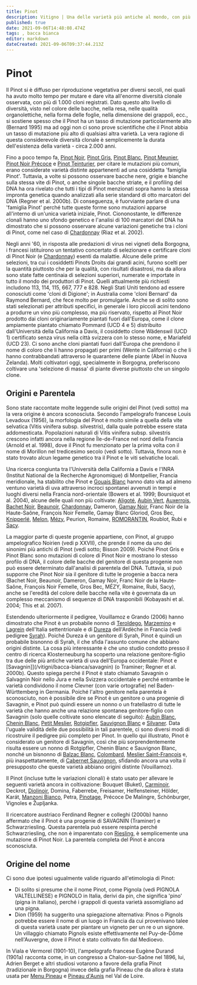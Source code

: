 ```yaml
---
title: Pinot
description: Vitigno | Una delle varietà più antiche al mondo, con più di 1000 cloni riconosciuti
published: true
date: 2021-09-06T14:48:08.474Z
tags: , bacca bianca
editor: markdown
dateCreated: 2021-09-06T09:37:44.213Z
---
```


# Pinot

Il Pinot si è diffuso per riproduzione vegetativa per diversi secoli, nei quali ha avuto molto tempo per mutare e dare vita all'enorme diversità clonale osservata, con più di 1.000 cloni registrati. Dato questo alto livello di diversità, visto nel colore delle bacche, nella resa, nelle qualità organolettiche, nella forma delle foglie, nella dimensione dei grappoli, ecc., si sostiene spesso che il Pinot ha un tasso di mutazione particolarmente alto (Bernard 1995) ma ad oggi non ci sono prove scientifiche che il Pinot abbia un tasso di mutazione più alto di qualsiasi altra varietà. La vera ragione di questa considerevole diversità clonale è semplicemente la durata dell'esistenza della varietà - circa 2.000 anni.

Fino a poco tempo fa, [Pinot Noir](/vitigni/Francia/pinot-noir), [Pinot Gris](/vitigni/bacca-bianca/pinot-gris), [Pinot Blanc](/vitigni/bacca-bianca/pinot-blanc), [Pinot Meunier](/vitigni/bacca-bianca/pinot-meunier), [Pinot Noir Précoce](/vitigni/Francia/pinot-noir-precoce) e [Pinot Teinturier](/vitigni/Francia/pinot-teinturier), per citare le mutazioni più comuni, erano considerate varietà distinte appartenenti ad una cosiddetta 'famiglia Pinot'. Tuttavia, a volte si possono osservare bacche nere, grigie e bianche sulla stessa vite di Pinot, o anche singole bacche striate, e il profiling del DNA ha ora rivelato che tutti i tipi di Pinot menzionati sopra hanno la stessa impronta genetica quando analizzati alla serie standard di otto marcatori del DNA (Regner et al. 2000b). Di conseguenza, è fuorviante parlare di una 'famiglia Pinot' perché tutte queste forme sono mutazioni apparse all'interno di un'unica varietà iniziale, Pinot. Ciononostante, le differenze clonali hanno uno sfondo genetico e l'analisi di 100 marcatori del DNA ha dimostrato che si possono osservare alcune variazioni genetiche tra i cloni di Pinot, come nel caso di [Chardonnay](/vitigni/Francia/chardonnay) (Riaz et al. 2002).

Negli anni '60, in risposta alle predazioni di virus nei vigneti della Borgogna, i francesi istituirono un tentativo concertato di selezionare e certificare cloni di Pinot Noir (e [Chardonnay](/vitigni/Francia/chardonnay)) esenti da malattie. Alcune delle prime selezioni, tra cui i cosiddetti Pinots Droits dai grandi acini, furono scelti per la quantità piuttosto che per la qualità, con risultati disastrosi, ma da allora sono state fatte centinaia di selezioni superiori, numerate e importate in tutto il mondo dei produttori di Pinot. Quelli attualmente più richiesti includono 113, 114, 115, 667, 777 e 828. Negli Stati Uniti tendono ad essere conosciuti come 'cloni di Digione'; in Australia come 'cloni Bernard' da Raymond Bernard, che fece molto per promulgarle. Anche se di solito sono stati selezionati per attributi specifici, in generale i loro piccoli acini tendono a produrre un vino più complesso, ma più riservato, rispetto al Pinot Noir prodotto dai cloni originariamente piantati fuori dall'Europa, come il clone ampiamente piantato chiamato Pommard (UCD 4 e 5) distribuito dall'Università della California a Davis, il cosiddetto clone Wädenswil (UCD 1) certificato senza virus nella città svizzera con lo stesso nome, e Mariafeld (UCD 23). Ci sono anche cloni piantati fuori dall'Europa che prendono il nome di coloro che li hanno propagati per primi (Wente in California) o che li hanno contrabbandati attraverso le quarantene delle piante (Abel in Nuova Zelanda). Molti coltivatori oggi, specialmente in Borgogna, preferiscono coltivare una 'selezione di massa' di piante diverse piuttosto che un singolo clone.

## Origini e Parentela

Sono state raccontate molte leggende sulle origini del Pinot (vedi sotto) ma la vera origine è ancora sconosciuta. Secondo l'ampelografo francese Louis Levadoux (1956), la morfologia del Pinot è molto simile a quella della vite selvatica (Vitis vinifera subsp. silvestris), dalla quale potrebbe essere stata addomesticata. Popolazioni naturali di Vitis vinifera subsp. silvestris crescono infatti ancora nella regione Île-de-France nel nord della Francia (Arnold et al. 1998), dove il Pinot fu menzionato per la prima volta con il nome di Morillon nel tredicesimo secolo (vedi sotto). Tuttavia, finora non è stato trovato alcun legame genetico tra il Pinot e le viti selvatiche locali.

Una ricerca congiunta tra l'Università della California a Davis e l'INRA (Institut National de la Recherche Agronomique) di Montpellier, Francia meridionale, ha stabilito che Pinot e [Gouais Blanc](/vitigni/bacca-bianca/gouais-blanc) hanno dato vita ad almeno ventuno varietà di uva attraverso incroci spontanei avvenuti in tempi e luoghi diversi nella Francia nord-orientale (Bowers et al. 1999; Boursiquot et al. 2004), alcune delle quali non più coltivate: [Aligoté](/vitigni/bacca-bianca/aligote), [Aubin Vert](/vitigni/bacca-bianca/aubin-vert), [Auxerrois](/vitigni/bacca-bianca/auxerrois), [Bachet Noir](/vitigni/bacca-nera/bachet-noir), [Beaunoir](/vitigni/bacca-nera/beaunoir), [Chardonnay](/vitigni/Francia/chardonnay), Dameron, [Gamay Noir](/vitigni/bacca-nera/gamay-noir), Franc Noir de la Haute-Saône, François Noir Femelle, Gamay Blanc Gloriod, Gros Bec, [Knipperlé](/vitigni/bacca-bianca/knipperle), [Melon](/vitigni/bacca-bianca/melon), [Mézy](/vitigni/bacca-nera/mezy), Peurion, Romaine, [ROMORANTIN](/vitigni/bacca-nera/romorantin), Roublot, Rubi e [Sacy](/vitigni/bacca-bianca/sacy).

La maggior parte di queste progenie appartiene, con Pinot, al gruppo ampelografico Noirien (vedi p XXVII), che prende il nome da uno dei sinonimi più antichi di Pinot (vedi sotto; Bisson 2009). Poiché Pinot Gris e Pinot Blanc sono mutazioni di colore di Pinot Noir e mostrano lo stesso profilo di DNA, il colore delle bacche del genitore di questa progenie non può essere determinato dall'analisi di parentela del DNA. Tuttavia, si può supporre che Pinot Noir sia il genitore di tutte le progenie a bacca nera (Bachet Noir, Beaunoir, Dameron, Gamay Noir, Franc Noir de la Haute-Saône, François Noir Femelle, Gros Bec, MÉZY, Romaine, Rubi, Sacy), anche se l'eredità del colore delle bacche nella vite è governata da un complesso meccanismo di sequenze di DNA trasponibili (Kobayashi et al. 2004; This et al. 2007).

Estendendo ulteriormente il pedigree, Vouillamoz e Grando (2006) hanno dimostrato che Pinot è un probabile nonno di [Teroldego](/vitigni/bacca-nera/teroldego), [Marzemino](/vitigni/Italia/marzemino) e [Lagrein](/vitigni/Italia/lagrein) dell'Italia settentrionale e di [Dureza](/vitigni/bacca-nera/dureza) dell'Ardèche in Francia (vedi pedigree [Syrah](/vitigni/Italia/syrah)). Poiché Dureza è un genitore di Syrah, Pinot è quindi un probabile bisnonno di Syrah, il che sfida l'assunto comune che abbiano origini distinte. La cosa più interessante è che uno studio condotto presso il centro di ricerca Klosterneuburg ha scoperto una relazione genitore-figlio tra due delle più antiche varietà di uva dell'Europa occidentale: Pinot e [Savagnin]](/vitigni/bacca-bianca/savagnin) (o Traminer; Regner et al. 2000b). Questo spiega perché il Pinot è stato chiamato Savagnin o Salvagnin Noir nello Jura e nella Svizzera occidentale e perché entrambe le varietà condividono il nome Clevner (con varie ortografie) nel Baden-Württemberg in Germania. Poiché l'altro genitore nella parentela è sconosciuto, non è possibile dire se Pinot è un genitore o una progenie di Savagnin, e Pinot può quindi essere un nonno o un fratellastro di tutte le varietà che hanno anche una relazione spontanea genitore-figlio con Savagnin (solo quelle coltivate sono elencate di seguito): [Aubin Blanc](/vitigni/bacca-bianca/aubin-blanc), [Chenin Blanc](/vitigni/bacca-bianca/chenin-blanc), [Petit Meslier](/vitigni/bacca-bianca/petit-meslier), [Rotgipfler](/vitigni/bacca-bianca/rotgipfler), [Sauvignon Blanc](/vitigni/Francia/sauvignon-blanc) e [Silvaner](/vitigni/bacca-bianca/silvaner). Data l'uguale validità delle due possibilità in tali parentele, ci sono diversi modi di ricostruire il pedigree più completo per Pinot. In quello qui illustrato, Pinot è considerato un genitore di Savagnin, così che più sorprendentemente risulta essere un nonno di Rotgipfler, Chenin Blanc e Sauvignon Blanc, nonché un bisnonno di [Balzac Blanc](/vitigni/bacca-bianca/balzac-blanc), [Colombard](/vitigni/bacca-nera/colombard), [Meslier Saint-François](/vitigni/bacca-bianca/meslier-saint-francois) e, più inaspettatamente, di [Cabernet Sauvignon](/vitigni/Francia/cabernet-sauvignon), sfidando ancora una volta il presupposto che queste varietà abbiano origini distinte (Vouillamoz).

Il Pinot (incluse tutte le variazioni clonali) è stato usato per allevare le seguenti varietà ancora in coltivazione: Bouquet (Buket), [Carminoir](/vitigni/bacca-nera/carminoir), Deckrot, [Diolinoir](/vitigni/bacca-nera/diolinoir), Domina, Faberrebe, Freisamer, Helfensteiner, Hölder, Karát, [Manzoni Bianco](/vitigni/bacca-bianca/manzoni-bianco), Petra, [Pinotage](/vitigni/Francia/pinotage), Précoce De Malingre, Schönburger, Vignoles e Župljanka.

Il ricercatore austriaco Ferdinand Regner e colleghi (2000b) hanno affermato che il Pinot è una progenie di SAVAGNIN (Traminer) e Schwarzriesling. Questa parentela può essere respinta perché Schwarzriesling, che non è imparentato con [Riesling](/vitigni/Germania/riesling), è semplicemente una mutazione di Pinot Noir. La parentela completa del Pinot è ancora sconosciuta.

## Origine del nome

Ci sono due ipotesi ugualmente valide riguardo all'etimologia di Pinot:

- Di solito si presume che il nome Pinot, come Pignola (vedi PIGNOLA VALTELLINESE) e PIGNOLO in Italia, derivi da pin, che significa 'pino' (pigna in italiano), perché i grappoli di questa varietà assomigliano ad una pigna.
- Dion (1959) ha suggerito una spiegazione alternativa: Pinos o Pignols potrebbe essere il nome di un luogo in Francia da cui provenivano talee di questa varietà usate per piantare un vigneto per un re o un signore. Un villaggio chiamato Pignols esiste effettivamente nel Puy-de-Dôme nell'Auvergne, dove il Pinot è stato coltivato fin dal Medioevo.

In Viala e Vermorel (1901-10), l'ampelografo francese Eugène Durand (1901a) racconta come, in un congresso a Chalon-sur-Saône nel 1896, lui, Adrien Berget e altri studiosi votarono a favore della grafia Pinot (tradizionale in Borgogna) invece della grafia Pineau che da allora è stata usata per [Menu Pineau](/vitigni/bacca-nera/menu-pineau) e [Pineau d'Aunis](/vitigni/bacca-nera/pineau-d-aunis) nel Val de Loire.